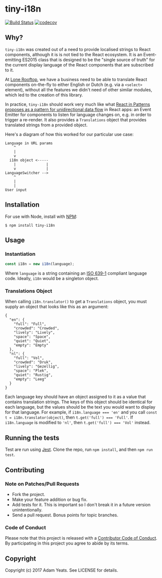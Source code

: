 tiny-i18n
=========

[![Build Status](https://travis-ci.org/xadamy/tiny-i18n.svg)](https://travis-ci.org/xadamy/tiny-i18n) [![codecov](https://codecov.io/gh/xadamy/tiny-i18n/branch/master/graph/badge.svg)](https://codecov.io/gh/xadamy/tiny-i18n)

## Why?

`tiny-i18n` was created out of a need to provide localised strings to React components, although it is is not tied to the React ecosystem. It is an Event-emitting ES2015 class that is designed to be the "single source of truth" for the current display language of the React components that are subscribed to it.

At [Lone Rooftop](https://lonerooftop.com), we have a business need to be able to translate React components on-the-fly to either English or Dutch (e.g. via a `<select>` element), without all the features we didn't need of other similar modules, which led to the creation of this library.

In practice, `tiny-i18n` should work very much like what [React in Patterns proposes as a pattern for unidirectional data flow](https://github.com/krasimir/react-in-patterns/tree/master/patterns/one-direction-data-flow) in React apps: an Event Emitter for components to listen for language changes on, e.g. in order to trigger a re-render. It also provides a `Translations` object that provides translated strings from a provided object.

Here's a diagram of how this worked for our particular use case:

```
Language in URL params
    ^
    |
    v
  i18n object <-----
    |              |
    v              |
LanguageSwitcher -->
    ^
    |
    |
User input
```

## Installation

For use with Node, install with [NPM](http://npmjs.org):

    $ npm install tiny-i18n

## Usage

### Instantiation

```js
const i18n = new i18n(language);
```

Where `language` is a string containing an [ISO 639-1](https://en.wikipedia.org/wiki/ISO_639-1) compliant language code. Ideally, `i18n` would be a singleton object.

### Translations Object

When calling `i18n.translator()` to get a `Translations` object, you must supply an object that looks like this as an argument:

```
{
  "en": {
    "full": "Full",
    "crowded": "Crowded",
    "lively": "Lively",
    "space": "Space",
    "quiet": "Quiet",
    "empty": "Empty"
  },
  "nl": {
    "full": "Vol",
    "crowded": "Druk",
    "lively": "Gezellig",
    "space": "Plek",
    "quiet": "Rustig",
    "empty": "Leeg"
  }
}
```

Each language key should have an object assigned to it as a value that contains translation strings. The keys of this object should be identical for each language, but the values should be the text you would want to display for that language. For example, if `i18n.language === 'en'` and you call `const t = i18n.translator(object)`, then `t.get('full') === 'Full'`. If `i18n.language` is modified to `'nl'`, then `t.get('full') === 'Vol'` instead.

## Running the tests

Test are run using [Jest](https://facebook.github.io/jest/). Clone the repo, run `npm install`, and then `npm run test`.

## Contributing

### Note on Patches/Pull Requests

- Fork the project.
- Make your feature addition or bug fix.
- Add tests for it. This is important so I don't break it in a future version unintentionally.
- Send a pull request. Bonus points for topic branches.

### Code of Conduct

Please note that this project is released with a [Contributor Code of Conduct](https://github.com/xadamy/tiny-i18n/blob/master/CODE_OF_CONDUCT.md). By participating in this project you agree to abide by its terms.

## Copyright

Copyright (c) 2017 Adam Yeats. See LICENSE for details.
